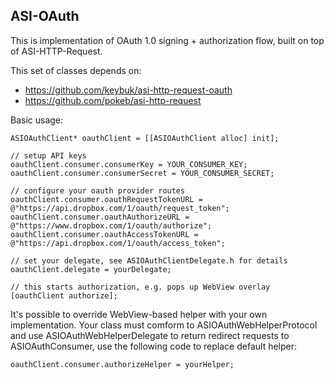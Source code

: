ASI-OAuth
---------

This is implementation of OAuth 1.0 signing + authorization flow, built on top of ASI-HTTP-Request. 

This set of classes depends on:

- https://github.com/keybuk/asi-http-request-oauth
- https://github.com/pokeb/asi-http-request

Basic usage:

	ASIOAuthClient* oauthClient = [[ASIOAuthClient alloc] init];

	// setup API keys
	oauthClient.consumer.consumerKey = YOUR_CONSUMER_KEY;
	oauthClient.consumer.consumerSecret = YOUR_CONSUMER_SECRET;

	// configure your oauth provider routes
	oauthClient.consumer.oauthRequestTokenURL = @"https://api.dropbox.com/1/oauth/request_token";
	oauthClient.consumer.oauthAuthorizeURL = @"https://www.dropbox.com/1/oauth/authorize";
	oauthClient.consumer.oauthAccessTokenURL = @"https://api.dropbox.com/1/oauth/access_token";
	
	// set your delegate, see ASIOAuthClientDelegate.h for details
	oauthClient.delegate = yourDelegate;
	
	// this starts authorization, e.g. pops up WebView overlay
	[oauthClient authorize];

It's possible to override WebView-based helper with your own implementation. Your class must comform to 
ASIOAuthWebHelperProtocol and use ASIOAuthWebHelperDelegate to return redirect requests to ASIOAuthConsumer, 
use the following code to replace default helper:

	oauthClient.consumer.authorizeHelper = yourHelper;
